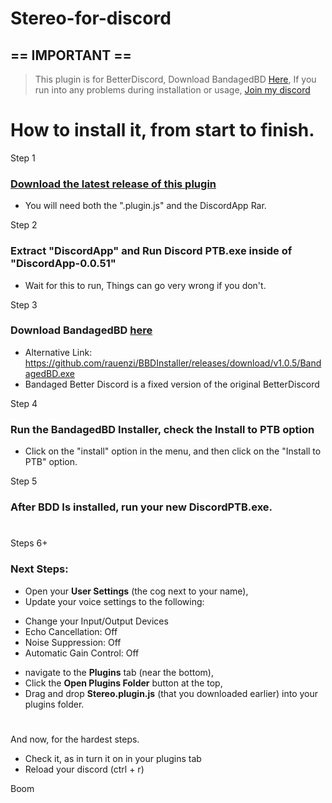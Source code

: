 # Stereo-for-discord

## == IMPORTANT ==

> This plugin is for BetterDiscord, Download BandagedBD [Here](http://github.com), 
> If you run into any problems during installation or usage,
> [Join my discord](https://discord.gg/FERkRdSWRe)

# How to install it, from start to finish.

Step 1
### [Download the latest release of this plugin](https://github.com/ddjthings/Stereo-for-discord/releases)
* You will need both the ".plugin.js" and the DiscordApp Rar.

Step 2
### Extract "DiscordApp" and Run Discord PTB.exe inside of "DiscordApp-0.0.51"
* Wait for this to run, Things can go very wrong if you don't.

Step 3
### Download BandagedBD [here](https://github.com/rauenzi/BBDInstaller/releases/download/v1.0.5/BandagedBD.exe)
* Alternative Link: https://github.com/rauenzi/BBDInstaller/releases/download/v1.0.5/BandagedBD.exe
* Bandaged Better Discord is a fixed version of the original BetterDiscord

Step 4
### Run the BandagedBD Installer, check the **Install to PTB** option
* Click on the "install" option in the menu, and then click on the "Install to PTB" option.

Step 5
### After BDD Is installed, run your new DiscordPTB.exe. 

#

Steps 6+
### Next Steps:
* Open your **User Settings** (the cog next to your name),
* Update your voice settings to the following:
- Change your Input/Output Devices
- Echo Cancellation: Off
- Noise Suppression: Off
- Automatic Gain Control: Off
* navigate to the **Plugins** tab (near the bottom), 
* Click the **Open Plugins Folder** button at the top, 
* Drag and drop **Stereo.plugin.js** (that you downloaded earlier) into your plugins folder. 

#

And now, for the hardest steps.
* Check it, as in turn it on in your plugins tab
* Reload your discord (ctrl + r)

Boom
